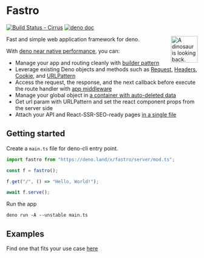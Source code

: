 # Fastro

[![Build Status - Cirrus][]][Build status]
[![deno doc](https://doc.deno.land/badge.svg)](https://doc.deno.land/https://deno.land/x/fastro/server/mod.ts)

<img align="right" src="https://avatars.githubusercontent.com/u/84224795" height="70px" alt="A dinosaur is looking back.">

Fast and simple web application framework for deno.

With
[deno near native performance](https://github.com/denosaurs/bench#overview), you
can:

- Manage your app and routing cleanly with
  [builder pattern](https://en.wikipedia.org/wiki/Builder_pattern)
- Leverage existing Deno objects and methods such as
  [Request](https://deno.land/api?s=Request),
  [Headers](https://deno.land/api?s=Headers),
  [Cookie](https://deno.land/std/http/cookie.ts), and
  [URLPattern](https://developer.mozilla.org/en-US/docs/Web/API/URL_Pattern_API)
- Access the request, the response, and the next callback before execute the
  route handler with
  [app middleware](https://github.com/fastrodev/fastro/blob/main/examples/middleware.ts)
- Manage your global object in
  [a container with auto-deleted data](https://github.com/fastrodev/fastro/blob/main/examples/container.ts)
- Get url param with URLPattern and set the react component props from the
  server side
- Attach your API and React-SSR-SEO-ready pages
  [in a single file](https://github.com/fastrodev/fastro/blob/main/examples/ssr.ts)

## Getting started

Create a `main.ts` file for deno-cli entry point.

```ts
import fastro from "https://deno.land/x/fastro/server/mod.ts";

const f = fastro();

f.get("/", () => "Hello, World!");

await f.serve();
```

Run the app

```
deno run -A --unstable main.ts
```

## Examples

Find one that fits your use case
[here](https://github.com/fastrodev/fastro/tree/main/examples)

[Build Status - Cirrus]: https://github.com/fastrodev/fastro/workflows/ci/badge.svg?branch=main&event=push
[Build status]: https://github.com/fastrodev/fastro/actions
